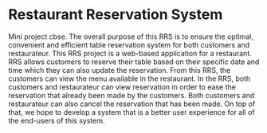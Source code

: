 # Restaurant Reservation System
Mini project cbse.
The overall purpose of this RRS is to ensure the optimal, convenient and efficient table reservation system for both customers and restaurateur. This RRS project is a web-based application for a restaurant. RRS allows customers to reserve their table based on their specific date and time which they can also update the reservation. From this RRS, the customers can view the menu available in the restaurant. In the RRS, both customers and restaurateur can view reservation in order to ease the reservation that already been made by the customers. Both customers and restaurateur can also cancel the reservation that has been made.  On top of that, we hope to develop a system that is a better user experience for all of the end-users of this system.
